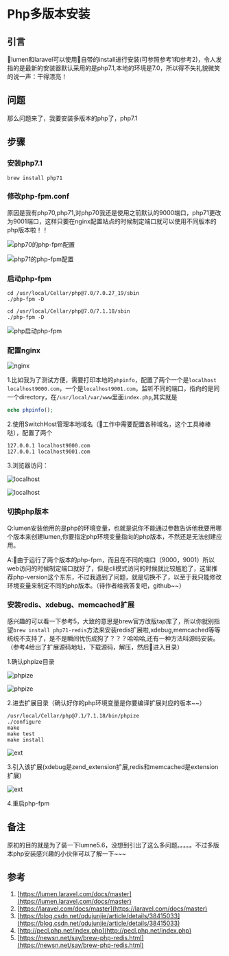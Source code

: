 # Php多版本安装

## 引言
lumen和laravel可以使用自带的install进行安装(可参照参考1和参考2)，令人发指的是最新的安装器默认采用的是php7.1,本地的环境是7.0，所以得不失礼貌微笑的说一声：干得漂亮！

## 问题
那么问题来了，我要安装多版本的php了，php7.1

## 步骤

### 安装php7.1

```
brew install php71
```

### 修改php-fpm.conf

原因是我有php70,php71,对php70我还是使用之前默认的9000端口，php71更改为9001端口，这样只要在nginx配置站点的时候制定端口就可以使用不同版本的php版本啦！！

![php70的php-fpm配置](./../assets/images/2018060515190001.png)

![php71的php-fpm配置](./../assets/images/2018060515190000.png)

### 启动php-fpm

```
cd /usr/local/Cellar/php@7.0/7.0.27_19/sbin
./php-fpm -D

cd /usr/local/Cellar/php@7.0/7.1.18/sbin
./php-fpm -D
```

![php启动php-fpm](./../assets/images/2018060515190003.png)

### 配置nginx

![nginx](./../assets/images/2018060515190004.png)

1.比如我为了测试方便，需要打印本地的`phpinfo`，配置了两个一个是`localhost localhost9000.com`，一个是`localhost9001.com`，监听不同的端口，指向的是同一个directory，在`/usr/local/var/www`里面`index.php`,其实就是

```php
echo phpinfo();
```

2.使用SwitchHost管理本地域名（工作中需要配置各种域名，这个工具棒棒哒），配置了两个

```
127.0.0.1 localhost9000.com
127.0.0.1 localhost9001.com
```

3.浏览器访问：

![localhost](./../assets/images/2018060515190006.jpeg)

![localhost](./../assets/images/2018060515190005.jpeg)

### 切换php版本
Q:lumen安装他用的是php的环境变量，也就是说你不能通过参数告诉他我要用哪个版本来创建lumen,你要指定php环境变量指向的php版本，不然还是无法创建应用。

A:由于运行了两个版本的php-fpm，而且在不同的端口（9000，9001）所以web访问的时候制定端口就好了，但是cli模式访问的时候就比较尴尬了，这里推荐php-version这个东东，不过我遇到了问题，就是切换不了，以至于我只能修改环境变量来制定不同的php版本。（待作者给我答复吧，github~~）

### 安装redis、xdebug、memcached扩展

感兴趣的可以看一下参考5，大致的意思是brew官方改版tap库了，所以你就别指望`brew install php71-redis`方法来安装redis扩展啦,xdebug,memcached等等统统不支持了，是不是瞬间忧伤成狗了？？？哈哈哈,还有一种方法叫源码安装。（参考4给出了扩展源码地址，下载源码，解压，然后进入目录）

1.确认phpize目录

![phpize](./../assets/images/2018060515190007.png)

![phpize](./../assets/images/2018060515190008.png)

2.进去扩展目录（确认好你的php环境变量是你要编译扩展对应的版本~~）
```
/usr/local/Cellar/php@7.1/7.1.18/bin/phpize
./configure
make
make test
make install
```
![ext](./../assets/images/2018060515190009.png)

3.引入该扩展(xdebug是zend_extension扩展,redis和memcached是extension扩展)

![ext](./../assets/images/2018060515190010.png)

4.重启php-fpm

## 备注
原初的目的就是为了装一下lumne5.6，没想到引出了这么多问题。。。。。不过多版本php安装感兴趣的小伙伴可以了解一下~~~

## 参考
1. [https://lumen.laravel.com/docs/master](https://lumen.laravel.com/docs/master)
2. [https://laravel.com/docs/master](https://laravel.com/docs/master)
3. [https://blog.csdn.net/qdujunjie/article/details/38415033](https://blog.csdn.net/qdujunjie/article/details/38415033)
4. [http://pecl.php.net/index.php](http://pecl.php.net/index.php)
5. [https://newsn.net/say/brew-php-redis.html](https://newsn.net/say/brew-php-redis.html)